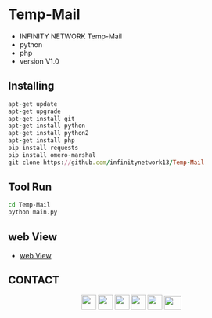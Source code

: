 # Temp-Mail
- INFINITY NETWORK Temp-Mail
- python
- php
- version V1.0
## Installing
```ruby
apt-get update
apt-get upgrade
apt-get install git
apt-get install python
apt-get install python2
apt-get install php
pip install requests
pip install omero-marshal
git clone https://github.com/infinitynetwork13/Temp-Mail
```
## Tool Run
```bash
cd Temp-Mail
python main.py
```
## web View
- [web View](http://localhost:4545)

## CONTACT
<div align="center">
	<a href="mailto:infinity.network13@gmail.com"><img width="30px" src="https://github.com/infinitynetwork13/INFINITY-RAT/assets/155347164/2802c88a-f4e0-4380-9b60-6807cdf33446"/></a>
	<a href="https://t.me/Infinity_info_network"><img width="30px" src="https://github.com/infinitynetwork13/INFINITY-RAT/assets/155347164/4acb85cb-3cf9-4e37-9d69-ce0e113be140"/></a>
	<a href="https://infinitynetwork13.weebly.com/"><img width="30px" src="https://github.com/infinitynetwork13/INFINITY-RAT/assets/155347164/146b4540-d231-4b62-bf02-32e2a9031439"/></a>
	<a href="https://www.facebook.com/profile.php?id=100094097389473"><img width="30px" src="https://github.com/infinitynetwork13/INFINITY-RAT/assets/155347164/bc1bc5d1-c136-467a-9009-13b75c210c9f"/></a>
	<a href="https://g.dev/mr_shohid"><img width="30px" src="https://github.com/infinitynetwork13/INFINITY-RAT/assets/155347164/f38b2c93-46ab-48a5-b2a7-3cb693371ce6"/></a>
<a href="https://youtube.com/@infinityinfo_?si=MY72qvkV8AW-iz_v"><img width="35px" height="28px" src="https://github.com/infinitynetwork13/INFINITY-RAT/assets/155347164/0285ed14-60ee-4ff1-a92f-44eaf9f7a833"/></a>
</div>
